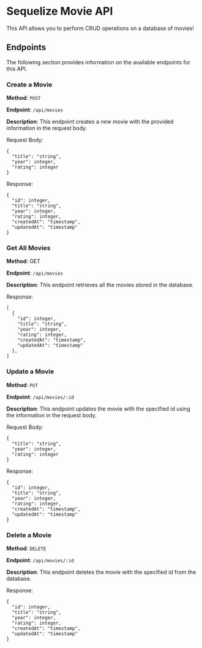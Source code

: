 # Sequelize Movie API
This API allows you to perform CRUD operations on a database of movies!

## Endpoints
The following section provides information on the available endpoints for this API.

### Create a Movie

**Method**: ```POST```

**Endpoint**: ```/api/movies```

**Description**: This endpoint creates a new movie with the provided information in the request body.

Request Body:
```
{
  "title": "string",
  "year": integer,
  "rating": integer
}
```

Response:
```
{
  "id": integer,
  "title": "string",
  "year": integer,
  "rating": integer,
  "createdAt": "timestamp",
  "updatedAt": "timestamp"
}
```

### Get All Movies

**Method**: GET

**Endpoint**: ```/api/movies```

**Description**: This endpoint retrieves all the movies stored in the database.

Response:
```
[
  {
    "id": integer,
    "title": "string",
    "year": integer,
    "rating": integer,
    "createdAt": "timestamp",
    "updatedAt": "timestamp"
  },
]
```

### Update a Movie

**Method**: ```PUT```

**Endpoint**: ```/api/movies/:id```

**Description**: This endpoint updates the movie with the specified id using the information in the request body.

Request Body:
```
{
  "title": "string",
  "year": integer,
  "rating": integer
}
```

Response:
```
{
  "id": integer,
  "title": "string",
  "year": integer,
  "rating": integer,
  "createdAt": "timestamp",
  "updatedAt": "timestamp"
}
```

### Delete a Movie

**Method**: ```DELETE```

**Endpoint**: ```/api/movies/:id```

**Description**: This endpoint deletes the movie with the specified id from the database.

Response:
```
{
  "id": integer,
  "title": "string",
  "year": integer,
  "rating": integer,
  "createdAt": "timestamp",
  "updatedAt": "timestamp"
}
```